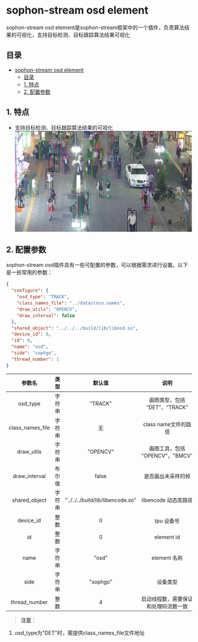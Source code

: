 # sophon-stream osd element

sophon-stream osd element是sophon-stream框架中的一个插件，负责算法结果的可视化，支持目标检测、目标跟踪算法结果可视化

## 目录
- [sophon-stream osd element](#sophon-stream-osd-element)
  - [目录](#目录)
  - [1. 特点](#1-特点)
  - [2. 配置参数](#2-配置参数)

## 1. 特点
* 支持目标检测、目标跟踪算法结果的可视化
![track.jpg](pics/track.jpg)

## 2. 配置参数
sophon-stream osd插件具有一些可配置的参数，可以根据需求进行设置。以下是一些常用的参数：

```json
{
  "configure": {
    "osd_type": "TRACK",
    "class_names_file": "../data/coco.names",
    "draw_utils": "OPENCV",
    "draw_interval": false
  },
  "shared_object": "../../../build/lib/libosd.so",
  "device_id": 0,
  "id": 0,
  "name": "osd",
  "side": "sophgo",
  "thread_number": 1
}
```

|      参数名      |  类型  |              默认值               |                 说明                 |
| :--------------: | :----: | :-------------------------------: | :----------------------------------: |
|     osd_type     | 字符串 |              "TRACK"              |    画图类型，包括 “DET”、“TRACK“     |
| class_names_file | 字符串 |                无                 |         class name文件的路径         |
|    draw_utils    | 字符串 |             "OPENCV"              |   画图工具，包括 "OPENCV"，"BMCV"    |
|  draw_interval   | 布尔值 |               false               |          是否画出未采样的帧          |
|  shared_object   | 字符串 | "../../../build/lib/libencode.so" |         libencode 动态库路径         |
|    device_id     |  整数  |                 0                 |              tpu 设备号              |
|        id        |  整数  |                 0                 |              element id              |
|       name       | 字符串 |               "osd"               |             element 名称             |
|       side       | 字符串 |             "sophgo"              |               设备类型               |
|  thread_number   |  整数  |                 4                 | 启动线程数，需要保证和处理码流数一致 |

> **注意**：
1. osd_type为"DET"时，需提供class_names_file文件地址